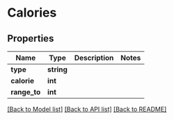 # Calories

## Properties
Name | Type | Description | Notes
------------ | ------------- | ------------- | -------------
**type** | **string** |  | 
**calorie** | **int** |  | 
**range_to** | **int** |  | 

[[Back to Model list]](../README.md#documentation-for-models) [[Back to API list]](../README.md#documentation-for-api-endpoints) [[Back to README]](../README.md)


